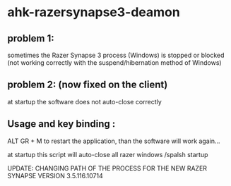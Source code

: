 # ahk-razersynapse3-deamon

## problem 1: 
sometimes the Razer Synapse 3 process (Windows) is stopped or blocked (not working correctly with the suspend/hibernation method of Windows)

## problem 2: (now fixed on the client)
at startup the software does not auto-close correctly

## Usage and key binding :

ALT GR + M 
to restart the application, than the software will work again...

at startup this script will auto-close all razer windows /spalsh startup 

UPDATE:
CHANGING PATH OF THE PROCESS FOR THE NEW RAZER SYNAPSE 
VERSION 3.5.116.10714
